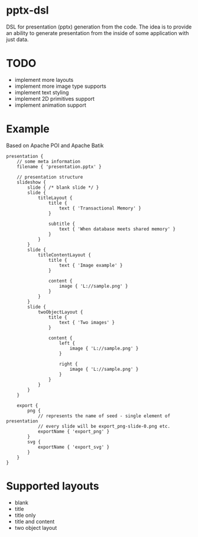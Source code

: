 # pptx-dsl
DSL for presentation (pptx) generation from the code.
The idea is to provide an ability to generate presentation from the inside of some application with just data.

# TODO

* implement more layouts
* implement more image type supports
* implement text styling
* implement 2D primitives support
* implement animation support

# Example

Based on Apache POI and Apache Batik

```
presentation {
    // some meta information
    filename { 'presentation.pptx' }

    // presentation structure
    slideshow {
        slide { /* blank slide */ }
        slide {
            titleLayout {
                title {
                    text { 'Transactional Memory' }
                }
                
                subtitle {
                    text { 'When database meets shared memory' }
                }
            }
        }
        slide {
            titleContentLayout {
                title {
                    text { 'Image example' }
                }
                
                content {
                    image { 'L://sample.png' }
                }
            }
        }
        slide {
            twoObjectLayout {
                title {
                    text { 'Two images' }
                }
                
                content {
                    left {
                        image { 'L://sample.png' }
                    }
                    
                    right {
                        image { 'L://sample.png' }
                    }
                }
            }
        }
    }
    
    export {
        png {
            // represents the name of seed - single element of presentation
            // every slide will be export_png-slide-0.png etc.
            exportName { 'export_png' }
        }
        svg {
            exportName { 'export_svg' }
        }
    }    
}
```
# Supported layouts

* blank
* title
* title only
* title and content
* two object layout
